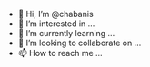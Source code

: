 - 👋 Hi, I’m @chabanis
- 👀 I’m interested in ...
- 🌱 I’m currently learning ...
- 💞️ I’m looking to collaborate on ...
- 📫 How to reach me ...

<!---
chabanis/chabanis is a ✨ special ✨ repository because its `README.md` (this file) appears on your GitHub profile.
You can click the Preview link to take a look at your changes.
--->
